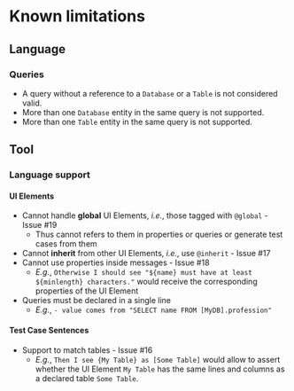 # Known limitations

## Language

### Queries

- A query without a reference to a `Database` or a `Table` is not considered valid.
- More than one `Database` entity in the same query is not supported.
- More than one `Table` entity in the same query is not supported.


## Tool

### Language support

#### UI Elements
- Cannot handle **global** UI Elements, *i.e.*, those tagged with `@global` - Issue #19
  - Thus cannot refers to them in properties or queries or generate test cases from them
- Cannot **inherit** from other UI Elements, *i.e.*, use `@inherit` - Issue #17
- Cannot use properties inside messages - Issue #18
  - *E.g.*, `Otherwise I should see "${name} must have at least ${minlength} characters."` would receive the corresponding properties of the UI Element
- Queries must be declared in a single line
  - *E.g.*, `- value comes from "SELECT name FROM [MyDB].profession"`


#### Test Case Sentences
- Support to match tables - Issue #16
  - *E.g.*, `Then I see {My Table} as [Some Table]` would allow to assert whether the UI Element `My Table` has the same lines and columns as a declared table `Some Table`.